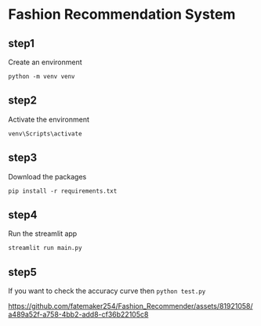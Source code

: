 # Fashion Recommendation System

## step1
Create an environment

```python -m venv venv```

## step2
Activate the environment

``` venv\Scripts\activate ```

## step3
Download the packages

```pip install -r requirements.txt ```


## step4
Run the streamlit app

``` streamlit run main.py ```

## step5
If you want to check the accuracy curve then
``` python test.py ```


https://github.com/fatemaker254/Fashion_Recommender/assets/81921058/a489a52f-a758-4bb2-add8-cf36b22105c8

